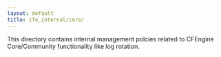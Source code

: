```yaml
---
layout: default
title: cfe_internal/core/
---
```


This directory contains internal management polcies related to CFEngine
Core/Community functionality like log rotation.
